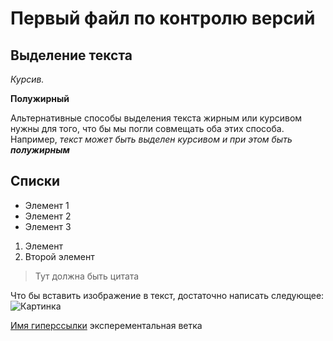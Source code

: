# Первый файл по контролю версий


## Выделение  текста

*Курсив.*

**Полужирный**

Альтернативные способы выделения текста жирным или курсивом нужны для того, что бы мы погли совмещать оба этих способа. Например, _текст может быть выделен курсивом и при этом быть **полужирным**_

## Списки

* Элемент 1
* Элемент 2 
* Элемент 3

1. Элемент
2. Второй элемент
>Тут должна быть цитата

Что бы вставить изображение в текст, достаточно написать следующее:
![Картинка](1.png)

[Имя гиперссылки](https://gb.ru)
эксперементальная ветка